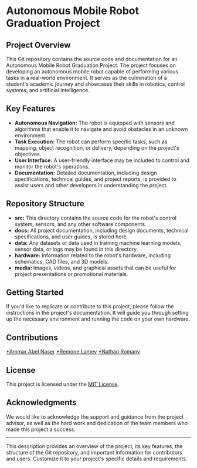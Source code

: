 # Autonomous Mobile Robot Graduation Project

## Project Overview

This Git repository contains the source code and documentation for an Autonomous Mobile Robot Graduation Project. The project focuses on developing an autonomous mobile robot capable of performing various tasks in a real-world environment. It serves as the culmination of a student's academic journey and showcases their skills in robotics, control systems, and artificial intelligence.

## Key Features

- **Autonomous Navigation:** The robot is equipped with sensors and algorithms that enable it to navigate and avoid obstacles in an unknown environment.
- **Task Execution:** The robot can perform specific tasks, such as mapping, object recognition, or delivery, depending on the project's objectives.
- **User Interface:** A user-friendly interface may be included to control and monitor the robot's operations.
- **Documentation:** Detailed documentation, including design specifications, technical guides, and project reports, is provided to assist users and other developers in understanding the project.

## Repository Structure

- **src:** This directory contains the source code for the robot's control system, sensors, and any other software components.
- **docs:** All project documentation, including design documents, technical specifications, and user guides, is stored here.
- **data:** Any datasets or data used in training machine learning models, sensor data, or logs may be found in this directory.
- **hardware:** Information related to the robot's hardware, including schematics, CAD files, and 3D models.
- **media:** Images, videos, and graphical assets that can be useful for project presentations or promotional materials.

## Getting Started

If you'd like to replicate or contribute to this project, please follow the instructions in the project's documentation. It will guide you through setting up the necessary environment and running the code on your own hardware.

## Contributions

 [*Ammar Abel Naser](https://github.com/ammarnaser)
 [*Remone Lamey](https://github.com/REMONLAMEY)
 [*Nathan Romany](https://github.com/Nathan85001)
 

## License

This project is licensed under the [MIT License](LICENSE.md).

## Acknowledgments

We would like to acknowledge the support and guidance from the project advisor, as well as the hard work and dedication of the team members who made this project a success.

---

This description provides an overview of the project, its key features, the structure of the Git repository, and important information for contributors and users. Customize it to your project's specific details and requirements.
